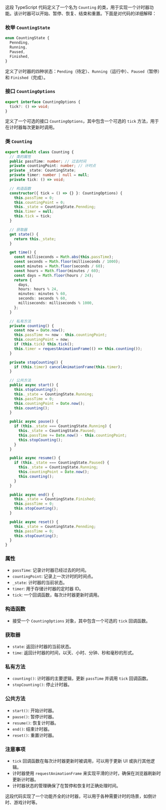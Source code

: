 这段 TypeScript 代码定义了一个名为 `Counting` 的类，用于实现一个计时器功能。该计时器可以开始、暂停、恢复、结束和重置。下面是对代码的详细解释：

### 枚举 `CountingState`

```typescript
enum CountingState {
  Pennding,
  Running,
  Paused,
  Finished,
}
```

定义了计时器的四种状态：`Pending`（待定）、`Running`（运行中）、`Paused`（暂停）和 `Finished`（完成）。

### 接口 `CountingOptions`

```typescript
export interface CountingOptions {
  tick?: () => void;
}
```

定义了一个可选的接口 `CountingOptions`，其中包含一个可选的 `tick` 方法，用于在计时器每次更新时调用。

### 类 `Counting`

```typescript
export default class Counting {
  // 类的属性
  public passTime: number; // 过去时间
  private countingPoint: number; // 计时点
  private _state: CountingState;
  private timer: number | null = null;
  private tick: () => void;

  // 构造函数
  constructor({ tick = () => {} }: CountingOptions) {
    this.passTime = 0;
    this.countingPoint = 0;
    this._state = CountingState.Pennding;
    this.timer = null;
    this.tick = tick;
  }

  // 获取器
  get state() {
    return this._state;
  }

  get time() {
    const milliseconds = Math.abs(this.passTime);
    const seconds = Math.floor(milliseconds / 1000);
    const minutes = Math.floor(seconds / 60);
    const hours = Math.floor(minutes / 60);
    const days = Math.floor(hours / 24);
    return {
      days,
      hours: hours % 24,
      minutes: minutes % 60,
      seconds: seconds % 60,
      milliseconds: milliseconds % 1000,
    };
  }

  // 私有方法
  private counting() {
    const now = Date.now();
    this.passTime += now - this.countingPoint;
    this.countingPoint = now;
    if (this.tick) this.tick();
    this.timer = requestAnimationFrame(() => this.counting());
  }

  private stopCounting() {
    if (this.timer) cancelAnimationFrame(this.timer);
  }

  // 公共方法
  public async start() {
    this.stopCounting();
    this._state = CountingState.Running;
    this.passTime = 0;
    this.countingPoint = Date.now();
    this.counting();
  }

  public async pause() {
    if (this._state === CountingState.Running) {
      this._state = CountingState.Paused;
      this.passTime += Date.now() - this.countingPoint;
      this.stopCounting();
    }
  }

  public async resume() {
    if (this._state === CountingState.Paused) {
      this._state = CountingState.Running;
      this.countingPoint = Date.now();
      this.counting();
    }
  }

  public async end() {
    this._state = CountingState.Finished;
    this.passTime = 0;
    this.stopCounting();
  }

  public async reset() {
    this._state = CountingState.Pennding;
    this.passTime = 0;
    this.stopCounting();
  }
}
```

### 属性

- `passTime`: 记录计时器已经过去的时间。
- `countingPoint`: 记录上一次计时的时间点。
- `_state`: 计时器的当前状态。
- `timer`: 用于存储计时器的定时器 ID。
- `tick`: 一个回调函数，每次计时器更新时调用。

### 构造函数

- 接受一个 `CountingOptions` 对象，其中包含一个可选的 `tick` 回调函数。

### 获取器

- `state`: 返回计时器的当前状态。
- `time`: 返回计时器的时间，以天、小时、分钟、秒和毫秒的形式。

### 私有方法

- `counting()`: 计时器的主要逻辑，更新 `passTime` 并调用 `tick` 回调函数。
- `stopCounting()`: 停止计时器。

### 公共方法

- `start()`: 开始计时器。
- `pause()`: 暂停计时器。
- `resume()`: 恢复计时器。
- `end()`: 结束计时器。
- `reset()`: 重置计时器。

### 注意事项

- `tick` 回调函数在每次计时器更新时被调用，可以用于更新 UI 或执行其他逻辑。
- 计时器使用 `requestAnimationFrame` 来实现平滑的计时，确保在浏览器刷新时更新计时器。
- 计时器状态的管理确保了在暂停和恢复时正确处理时间。

这段代码实现了一个功能齐全的计时器，可以用于各种需要计时的场景，如倒计时、游戏计时等。
